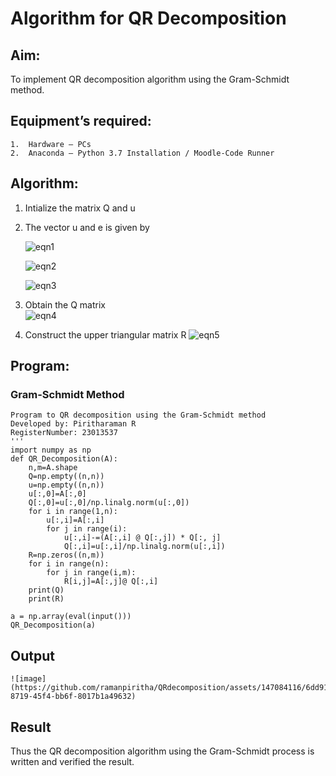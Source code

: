 # Algorithm for QR Decomposition
## Aim:
To implement QR decomposition algorithm using the Gram-Schmidt method.
## Equipment’s required:
```
1.	Hardware – PCs
2.	Anaconda – Python 3.7 Installation / Moodle-Code Runner
```
## Algorithm:
1.	Intialize the matrix Q and u
2.	The vector u and e is given by

    ![eqn1](./ex4.jpg)

    ![eqn2](./ex6.jpg)

    ![eqn3](./ex3.jpg)

3.	Obtain the Q matrix   
    ![eqn4](./ex1.jpg)
4.	Construct the upper triangular matrix R
    ![eqn5](./ex2.jpg)



## Program:
### Gram-Schmidt Method
```
Program to QR decomposition using the Gram-Schmidt method
Developed by: Piritharaman R
RegisterNumber: 23013537
'''
import numpy as np
def QR_Decomposition(A):
    n,m=A.shape
    Q=np.empty((n,n))
    u=np.empty((n,n))
    u[:,0]=A[:,0]
    Q[:,0]=u[:,0]/np.linalg.norm(u[:,0])
    for i in range(1,n):
        u[:,i]=A[:,i]
        for j in range(i):
            u[:,i]-=(A[:,i] @ Q[:,j]) * Q[:, j]
            Q[:,i]=u[:,i]/np.linalg.norm(u[:,i])
    R=np.zeros((n,m))
    for i in range(n):
        for j in range(i,m):
            R[i,j]=A[:,j]@ Q[:,i]
    print(Q)
    print(R)
        
a = np.array(eval(input()))
QR_Decomposition(a)

```

## Output
```
![image](https://github.com/ramanpiritha/QRdecomposition/assets/147084116/6dd91d53-8719-45f4-bb6f-8017b1a49632)

```

## Result
Thus the QR decomposition algorithm using the Gram-Schmidt process is written and verified the result.

